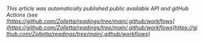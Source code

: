
###### This article was automatically published public available API and gitHub Actions (see [https://github.com/Zolletta/readings/tree/main/.github/workflows](https://github.com/Zolletta/readings/tree/main/.github/workflows)https://github.com/Zolletta/readings/tree/main/.github/workflows)
